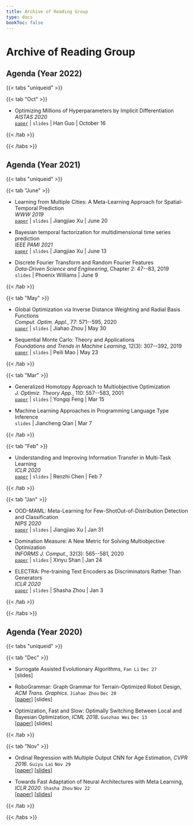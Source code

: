 ```yaml
---
title: Archive of Reading Group
type: docs
bookToc: false
---
```


# Archive of Reading Group

## Agenda (Year 2022)

{{< tabs "uniqueid" >}}

{{< tab "Oct" >}}

- Optimizing Millions of Hyperparameters by Implicit Differentiation<br>
_AISTAS 2020_<br>
<i class='fa fa-download' style='font-size:16px'></i> [`paper`](http://proceedings.mlr.press/v108/lorraine20a/lorraine20a.pdf) | <i class='fa fa-file-powerpoint-o' style='font-size:16px'></i> `slides` | <i class='fa fa-bullhorn' style='font-size:16px'></i> Han Guo | <i class='fa fa-calendar' style='font-size:16px'></i> October 16

{{< /tab >}}

{{< /tabs >}}

## Agenda (Year 2021)

{{< tabs "uniqueid" >}}

{{< tab "June" >}}

- Learning from Multiple Cities: A Meta-Learning Approach for Spatial-Temporal Prediction<br>
_WWW 2019_<br>
<i class='fa fa-download' style='font-size:16px'></i> [`paper`](https://dl.acm.org/doi/fullHtml/10.1145/3308558.3313577) | <i class='fa fa-file-powerpoint-o' style='font-size:16px'></i> `slides` | <i class='fa fa-bullhorn' style='font-size:16px'></i> Jiangjiao Xu | <i class='fa fa-calendar' style='font-size:16px'></i> June 20

- Bayesian temporal factorization for multidimensional time series prediction<br>
_IEEE PAMI 2021_<br>
<i class='fa fa-download' style='font-size:16px'></i> [`paper`](https://ieeexplore.ieee.org/document/9380704) | <i class='fa fa-file-powerpoint-o' style='font-size:16px'></i> `slides` | <i class='fa fa-bullhorn' style='font-size:16px'></i> Jiangjiao Xu | <i class='fa fa-calendar' style='font-size:16px'></i> June 13


- Discrete Fourier Transform and Random Fourier Features<br>
*Data-Driven Science and Engineering*, Chapter 2: 47--83, 2019<br>
<i class='fa fa-file-powerpoint-o' style='font-size:16px'></i> `slides` | <i class='fa fa-bullhorn' style='font-size:16px'></i> Phoenix Williams | <i class='fa fa-calendar' style='font-size:16px'></i> June 9

{{< /tab >}}

{{< tab "May" >}}

- Global Optimization via Inverse Distance Weighting and Radial Basis Functions<br>
*Comput. Optim. Appl.*, 77: 571--595, 2020<br>
<i class='fa fa-link' style='font-size:16px'></i> [`paper`](https://link.springer.com/article/10.1007/s10589-020-00215-w) | <i class='fa fa-file-powerpoint-o' style='font-size:16px'></i> `slides` | <i class='fa fa-bullhorn' style='font-size:16px'></i> Jiahao Zhou | <i class='fa fa-calendar' style='font-size:16px'></i> May 30

- Sequential Monte Carlo: Theory and Applications<br>
*Foundations and Trends in Machine Learning*, 12(3): 307--392, 2019<br>
<i class='fa fa-link' style='font-size:16px'></i> [`paper`](https://www.nowpublishers.com/article/Details/MAL-074) | <i class='fa fa-file-powerpoint-o' style='font-size:16px'></i> `slides` | <i class='fa fa-bullhorn' style='font-size:16px'></i> Peili Mao | <i class='fa fa-calendar' style='font-size:16px'></i> May 23

{{< /tab >}}

{{< tab "Mar" >}}

- Generalized Homotopy Approach to Multiobjective Optimization<br>
*J. Optimiz. Theory App.*, 110: 557--583, 2001<br>
<i class='fa fa-download' style='font-size:16px'></i> [`paper`](https://link.springer.com/article/10.1023/A:1017536311488) | <i class='fa fa-file-powerpoint-o' style='font-size:16px'></i> `slides` | <i class='fa fa-bullhorn' style='font-size:16px'></i> Yongqi Feng | <i class='fa fa-calendar' style='font-size:16px'></i> Mar 15

- Machine Learning Approaches in Programming Language Type Inference<br>
<i class='fa fa-file-powerpoint-o' style='font-size:16px'></i> `slides` | <i class='fa fa-bullhorn' style='font-size:16px'></i> Jiancheng Qian | <i class='fa fa-calendar' style='font-size:16px'></i> Mar 7

{{< /tab >}}

{{< tab "Feb" >}}

- Understanding and Improving Information Transfer in Multi-Task Learning<br>
_ICLR 2020_<br>
<i class='fa fa-download' style='font-size:16px'></i> [`paper`](https://openreview.net/forum?id=SylzhkBtDB) | <i class='fa fa-file-powerpoint-o' style='font-size:16px'></i> `slides` | <i class='fa fa-bullhorn' style='font-size:16px'></i> Renzhi Chen | <i class='fa fa-calendar' style='font-size:16px'></i> Feb 7

{{< /tab >}}

{{< tab "Jan" >}}

- OOD-MAML: Meta-Learning for Few-ShotOut-of-Distribution Detection and Classification<br>
_NIPS 2020_<br>
<i class='fa fa-download' style='font-size:16px'></i> [`paper`](https://proceedings.neurips.cc/paper/2020/file/28e209b61a52482a0ae1cb9f5959c792-Paper.pdf) | <i class='fa fa-file-powerpoint-o' style='font-size:16px'></i> `slides` | <i class='fa fa-bullhorn' style='font-size:16px'></i> Jiangjiao Xu | <i class='fa fa-calendar' style='font-size:16px'></i> Jan 31

- Domination Measure: A New Metric for Solving Multiobjective Optimization<br>
_INFORMS J. Comput._, 32(3): 565--581, 2020<br>
<i class='fa fa-download' style='font-size:16px'></i> [`paper`](https://pubsonline.informs.org/doi/10.1287/ijoc.2019.0920) | <i class='fa fa-file-powerpoint-o' style='font-size:16px'></i> `slides` | <i class='fa fa-bullhorn' style='font-size:16px'></i> Xinyu Shan | <i class='fa fa-calendar' style='font-size:16px'></i> Jan 24

- ELECTRA: Pre-training Text Encoders as Discriminators Rather Than Generators<br>
_ICLR 2020_<br>
<i class='fa fa-download' style='font-size:16px'></i> [`paper`](https://openreview.net/pdf?id=r1xMH1BtvB) | <i class='fa fa-file-powerpoint-o' style='font-size:16px'></i> `slides` | <i class='fa fa-bullhorn' style='font-size:16px'></i> Shasha Zhou | <i class='fa fa-calendar' style='font-size:16px'></i> Jan 3

{{< /tab >}}

{{< /tabs >}}

## Agenda (Year 2020)

{{< tabs "uniqueid" >}}

{{< tab "Dec" >}}

- Surrogate Assisted Evolutionary Algorithms, `Fan Li` `Dec 27`<br>
[slides]

- RoboGrammar: Graph Grammar for Terrain-Optimized Robot Design, _ACM Trans. Graphics_. `Jiahao Zhou` `Dec 20`<br>
[[paper](https://cdfg.mit.edu/assets/files/robogrammar.pdf)] [slides]

- Optimization, Fast and Slow: Optimally Switching Between Local and Bayesian Optimization, _ICML 2018_. `Guozhao Wei` `Dec 13`<br>
[[paper](http://proceedings.mlr.press/v80/mcleod18a/mcleod18a.pdf)] [slides]

{{< /tab >}}

{{< tab "Nov" >}}

- Ordinal Regression with Multiple Output CNN for Age Estimation, _CVPR 2016_. `Guiyu Lai` `Nov 29`<br>
[[paper](https://openaccess.thecvf.com/content_cvpr_2016/papers/Niu_Ordinal_Regression_With_CVPR_2016_paper.pdf)] [[slides](https://github.com/COLA-Laboratory/reading_group/blob/main/2020/Nov/slides_29.11.2020_LAI.pptx)]

- Towards Fast Adaptation of Neural Architectures with Meta Learning, _ICLR 2020_. `Shasha Zhou` `Nov 22`<br>
[[paper](https://openreview.net/pdf?id=r1eowANFvr)] [[slides](https://github.com/COLA-Laboratory/reading_group/blob/main/2020/Nov/slides_22.11.2020_ZHOU.ppt)]

{{< /tab >}}

{{< /tabs >}}
